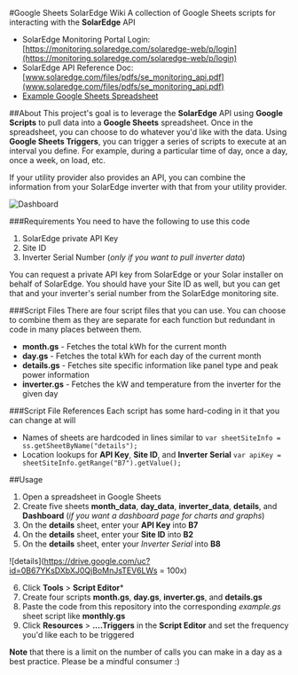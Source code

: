 #Google Sheets SolarEdge Wiki
A collection of Google Sheets scripts for interacting with the **SolarEdge** API

* SolarEdge Monitoring Portal Login: [https://monitoring.solaredge.com/solaredge-web/p/login](https://monitoring.solaredge.com/solaredge-web/p/login)
* SolarEdge API Reference Doc: [www.solaredge.com/files/pdfs/se_monitoring_api.pdf](www.solaredge.com/files/pdfs/se_monitoring_api.pdf)
* [Example Google Sheets Spreadsheet](https://docs.google.com/spreadsheets/d/14_s_zoSnMXNBf8O9BEUB90QZbYsosLDAK6piDL_C9yM/edit?usp=sharing)

##About
This project's goal is to leverage the **SolarEdge** API using **Google Scripts** to pull data into a **Google Sheets** spreadsheet.  Once in the spreadsheet, you can choose to do whatever you'd like with the data.  Using **Google Sheets Triggers**, you can trigger a series of scripts to execute at an interval you define.  For example, during a particular time of day, once a day, once a week, on load, etc.

If your utility provider also provides an API, you can combine the information from your SolarEdge inverter with that from your utility provider.

![Dashboard](https://drive.google.com/uc?id=0B67YKsDXbXJ0SEptc0FES0lLMjA)

###Requirements
You need to have the following to use this code
1. SolarEdge private API Key
2. Site ID
3. Inverter Serial Number (_only if you want to pull inverter data_)
 
You can request a private API key from SolarEdge or your Solar installer on behalf of SolarEdge.  You should have your Site ID as well, but you can get that and your inverter's serial number from the SolarEdge monitoring site.

###Script Files
There are four script files that you can use.  You can choose to combine them as they are separate for each function but redundant in code in many places between them.
* **month.gs** - Fetches the total kWh for the current month
* **day.gs** - Fetches the total kWh for each day of the current month
* **details.gs** - Fetches site specific information like panel type and peak power information
* **inverter.gs** - Fetches the kW and temperature from the inverter for the given day
 
###Script File References
Each script has some hard-coding in it that you can change at will
* Names of sheets are hardcoded in lines similar to
  `var sheetSiteInfo = ss.getSheetByName("details");`
* Location lookups for **API Key**, **Site ID**, and **Inverter Serial**
  `var apiKey = sheetSiteInfo.getRange("B7").getValue();`

##Usage
1. Open a spreadsheet in Google Sheets
2. Create five sheets **month_data**, **day_data**, **inverter_data**, **details**, and **Dashboard** (_if you want a dashboard page for charts and graphs_)
3. On the **details** sheet, enter your **API Key** into **B7**
4. On the **details** sheet, enter your **Site ID** into **B2**
5. On the **details** sheet, enter your *Inverter Serial* into **B8**

![details](https://drive.google.com/uc?id=0B67YKsDXbXJ0QjBoMnJsTEV6LWs = 100x) 

6. Click **Tools** > **Script Editor***
7. Create four scripts **month.gs**, **day.gs**, **inverter.gs**, and **details.gs**
8. Paste the code from this repository into the corresponding _example.gs_ sheet script like **monthly.gs**
9. Click **Resources** > **....Triggers** in the **Script Editor** and set the frequency you'd like each to be triggered

**Note** that there is a limit on the number of calls you can make in a day as a best practice.  Please be a mindful consumer :)
